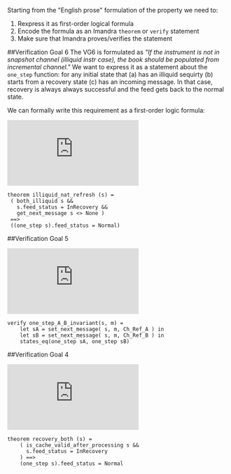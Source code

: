 Starting from the "English prose" formulation of the property we need to:

1. Rexpress it as first-order logical formula 
2. Encode the formula as an Imandra `theorem` or `verify` statement 
3. Make sure that Imandra proves/verifies the statement 

##Verification Goal 6
The VG6 is formulated as *"If the instrument is not in snapshot channel (illiquid instr case), the book should be populated from incremental channel."* We want to express it as a statement about the `one_step` function: for any initial state that (a)  has  an illiquid sequirty (b) starts from a recovery state (c) has an incoming message. In that case, recovery is always always successful and the feed gets back to the normal state.  

We can formally write this requirement as a first-order logic formula:

![vg6](http://latex.codecogs.com/gif.latex?%5Cforall&space;s&space;%5Cleft%5B&space;%28Illiquid%28s%29%5Cland&space;InRecovery%28s%29&space;%5Cland&space;HasMessage%28s%29%29&space;%5Crightarrow&space;Normal%28one%5C_step%28s%29%29&space;%5Cright%5D)


    theorem illiquid_nat_refresh (s) =
     ( both_illiquid s &&
       s.feed_status = InRecovery &&
       get_next_message s <> None )
     ==>
     ((one_step s).feed_status = Normal)

##Verification Goal 5

![vg5](http://latex.codecogs.com/gif.latex?%5Cforall%20s%20%5Cforall%20m%20%5Cleft%5B%20one%5C_step%28setA%28s%2Cm%29%29%20%5Csimeq%20one%5C_step%28setB%28s%2Cm%29%29%20%5Cright%5D)

    verify one_step_A_B_invariant(s, m) = 
        let sA = set_next_message( s, m, Ch_Ref_A ) in
        let sB = set_next_message( s, m, Ch_Ref_B ) in
        states_eq(one_step sA, one_step sB)

##Verification Goal 4

![vg4](http://latex.codecogs.com/gif.latex?%5Cforall%20s%20%5Cleft%5B%20%28InRecovery%28s%29%20%5Cland%20NextMessageMakesCacheValid%28s%29%29%20%5Crightarrow%20Normal%28one%5C_step%28s%29%29%29%29%20%5Cright%5D)

    theorem recovery_both (s) =
        ( is_cache_valid_after_processing s && 
          s.feed_status = InRecovery 
        ) ==>
        (one_step s).feed_status = Normal
